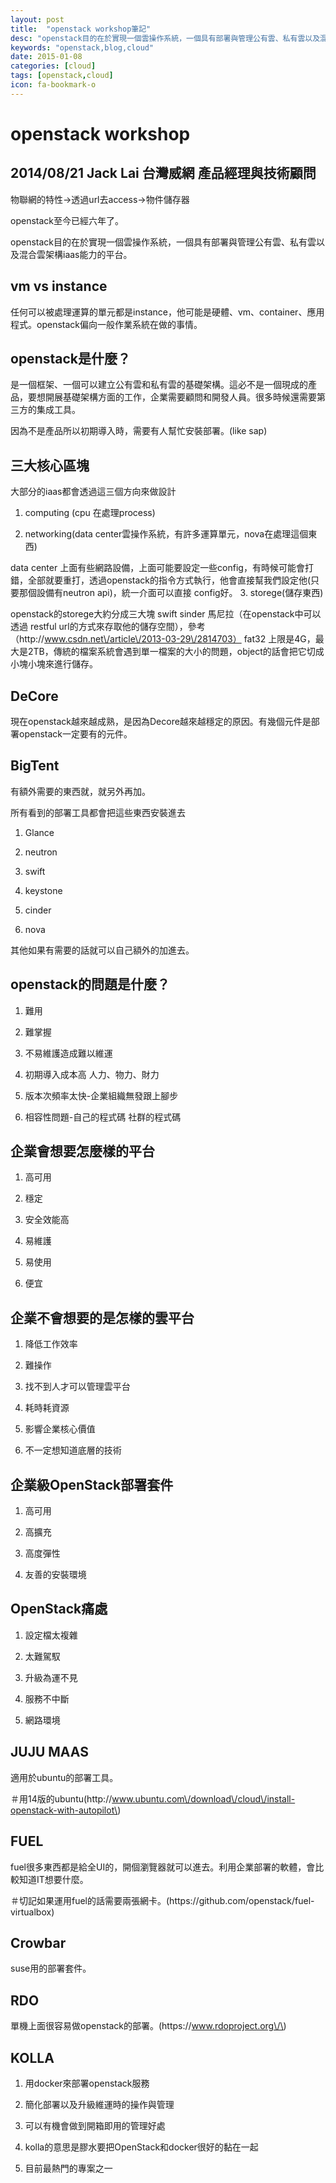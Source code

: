 ```yaml
---
layout: post
title:  "openstack workshop筆記"
desc: "openstack目的在於實現一個雲操作系統，一個具有部署與管理公有雲、私有雲以及混合雲架構iaas能力的平台。"
keywords: "openstack,blog,cloud"
date: 2015-01-08
categories: [cloud]
tags: [openstack,cloud]
icon: fa-bookmark-o
---
```



# openstack workshop
2014\/08\/21  Jack Lai 台灣威網 產品經理與技術顧問
---

物聯網的特性-&gt;透過url去access-&gt;物件儲存器

openstack至今已經六年了。

openstack目的在於實現一個雲操作系統，一個具有部署與管理公有雲、私有雲以及混合雲架構iaas能力的平台。

## vm vs instance

任何可以被處理運算的單元都是instance，他可能是硬體、vm、container、應用程式。openstack偏向一般作業系統在做的事情。

## openstack是什麼？

是一個框架、一個可以建立公有雲和私有雲的基礎架構。這必不是一個現成的產品，要想開展基礎架構方面的工作，企業需要顧問和開發人員。很多時候還需要第三方的集成工具。

因為不是產品所以初期導入時，需要有人幫忙安裝部署。\(like sap\)

## 三大核心區塊

大部分的iaas都會透過這三個方向來做設計

1. computing \(cpu 在處理process\)

2. networking\(data center雲操作系統，有許多運算單元，nova在處理這個東西\)

  data center 上面有些網路設備，上面可能要設定一些config，有時候可能會打錯，全部就要重打，透過openstack的指令方式執行，他會直接幫我們設定他\(只要那個設備有neutron api\)，統一介面可以直接 config好。
3. storege\(儲存東西\)

  openstack的storege大約分成三大塊 swift sinder 馬尼拉（在openstack中可以透過 restful url的方式來存取他的儲存空間），參考（http:\/\/www.csdn.net\/article\/2013-03-29\/2814703）
  fat32 上限是4G，最大是2TB，傳統的檔案系統會遇到單一檔案的大小的問題，object的話會把它切成小塊小塊來進行儲存。

## DeCore

現在openstack越來越成熟，是因為Decore越來越穩定的原因。有幾個元件是部署openstack一定要有的元件。

## BigTent

有額外需要的東西就，就另外再加。

所有看到的部署工具都會把這些東西安裝進去

1. Glance 

2. neutron

3. swift

4. keystone

5. cinder

6. nova


其他如果有需要的話就可以自己額外的加進去。
## openstack的問題是什麼？

1. 難用

2. 難掌握

3. 不易維護造成難以維運

4. 初期導入成本高 人力、物力、財力

5. 版本次頻率太快-企業組織無發跟上腳步

6. 相容性問題-自己的程式碼 社群的程式碼


## 企業會想要怎麼樣的平台

1. 高可用

2. 穩定

3. 安全效能高

4. 易維護

5. 易使用

6. 便宜


## 企業不會想要的是怎樣的雲平台

1. 降低工作效率

2. 難操作

3. 找不到人才可以管理雲平台

4. 耗時耗資源

5. 影響企業核心價值

6. 不一定想知道底層的技術


## 企業級OpenStack部署套件

1. 高可用

2. 高擴充

3. 高度彈性

4. 友善的安裝環境


## OpenStack痛處

1. 設定檔太複雜

2. 太難駕馭

3. 升級為運不見

4. 服務不中斷

5. 網路環境


## JUJU MAAS

適用於ubuntu的部署工具。

＃用14版的ubuntu\(http:\/\/www.ubuntu.com\/download\/cloud\/install-openstack-with-autopilot\)

## FUEL

fuel很多東西都是給全UI的，開個瀏覽器就可以進去。利用企業部署的軟體，會比較知道IT想要什麼。

＃切記如果運用fuel的話需要兩張網卡。\(https:\/\/github.com\/openstack\/fuel-virtualbox\)

## Crowbar

suse用的部署套件。

## RDO

單機上面很容易做openstack的部署。\(https:\/\/www.rdoproject.org\/\)

## KOLLA

1. 用docker來部署openstack服務

2. 簡化部署以及升級維運時的操作與管理

3. 可以有機會做到開箱即用的管理好處

4. kolla的意思是膠水要把OpenStack和docker很好的黏在一起

5. 目前最熱門的專案之一


